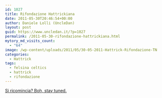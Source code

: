 ```yaml
---
id: 1027
title: Rifondazione Hattrickiana
date: 2011-05-30T20:46:54+00:00
author: Daniele Lolli (UncleDan)
layout: post
guid: https://www.uncledan.it/?p=1027
permalink: /2011-05-30-rifondazione-hattrickiana.html
mytory_md_visits_count:
  - "64"
image: /wp-content/uploads/2011/05/30-05-2011-Hattrick-Rifondazione-TN.png
categories:
  - Hattrick
tags:
  - felsina celtics
  - hattrick
  - rifondazione
---
```

<a title="Rifondazione Hattrickiana" href="/wp-content/uploads/2011/05/30-05-2011-Hattrick-Rifondazione.png" target="_blank">Si ricomincia? Boh, stay tuned.</a>